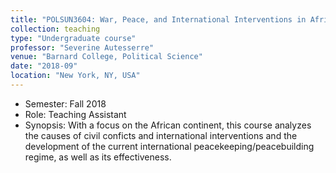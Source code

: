 ```yaml
---
title: "POLSUN3604: War, Peace, and International Interventions in Africa"
collection: teaching
type: "Undergraduate course"
professor: "Severine Autesserre" 
venue: "Barnard College, Political Science"
date: "2018-09"
location: "New York, NY, USA"
---
```

* Semester: Fall 2018
* Role: Teaching Assistant
* Synopsis: With a focus on the African continent, this course analyzes the causes of civil conficts and international interventions and the development of the current international peacekeeping/peacebuilding regime, as well as its effectiveness.